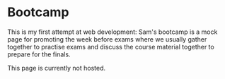# Bootcamp
This is my first attempt at web development: Sam's bootcamp is a mock page for promoting the week before exams where we usually gather together to practise exams and discuss the course material together to prepare for the finals.

This page is currently not hosted.
